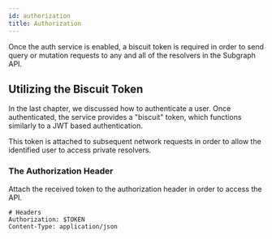 ```yaml
---
id: authorization
title: Authorization
---
```


Once the auth service is enabled, a biscuit token is required in order to send query or mutation
requests to any and all of the resolvers in the Subgraph API.

## Utilizing the Biscuit Token

In the last chapter, we discussed how to authenticate a user. Once authenticated,
the service provides a "biscuit" token, which functions similarly to a JWT based
authentication.

This token is attached to subsequent network requests in order to allow the identified
user to access private resolvers.

### The Authorization Header

Attach the received token to the authorization header in order to access the API.

```
# Headers
Authorization: $TOKEN
Content-Type: application/json
```
